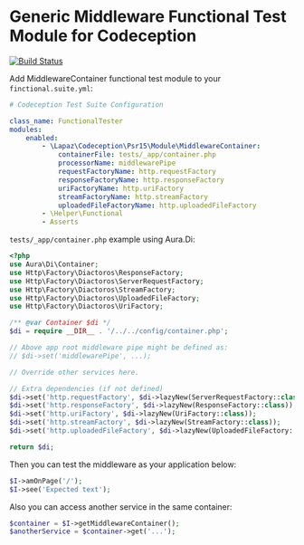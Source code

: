 # Generic Middleware Functional Test Module for Codeception

[![Build Status](https://travis-ci.org/LapazPhp/CodeceptionGenericMiddleware.svg?branch=master)](https://travis-ci.org/LapazPhp/CodeceptionGenericMiddleware)

Add MiddlewareContainer functional test module to your `finctional.suite.yml`:

```yaml
# Codeception Test Suite Configuration

class_name: FunctionalTester
modules:
    enabled:
        - \Lapaz\Codeception\Psr15\Module\MiddlewareContainer:
            containerFile: tests/_app/container.php
            processorName: middlewarePipe
            requestFactoryName: http.requestFactory
            responseFactoryName: http.responseFactory
            uriFactoryName: http.uriFactory
            streamFactoryName: http.streamFactory
            uploadedFileFactoryName: http.uploadedFileFactory
        - \Helper\Functional
        - Asserts
```

`tests/_app/container.php` example using Aura.Di:

```php
<?php
use Aura\Di\Container;
use Http\Factory\Diactoros\ResponseFactory;
use Http\Factory\Diactoros\ServerRequestFactory;
use Http\Factory\Diactoros\StreamFactory;
use Http\Factory\Diactoros\UploadedFileFactory;
use Http\Factory\Diactoros\UriFactory;

/** @var Container $di */
$di = require __DIR__ . '/../../config/container.php';

// Above app root middleware pipe might be defined as:
// $di->set('middlewarePipe', ...);

// Override other services here.

// Extra dependencies (if not defined)
$di->set('http.requestFactory', $di->lazyNew(ServerRequestFactory::class));
$di->set('http.responseFactory', $di->lazyNew(ResponseFactory::class));
$di->set('http.uriFactory', $di->lazyNew(UriFactory::class));
$di->set('http.streamFactory', $di->lazyNew(StreamFactory::class));
$di->set('http.uploadedFileFactory', $di->lazyNew(UploadedFileFactory::class));

return $di;
```

Then you can test the middleware as your application below:

```php
$I->amOnPage('/');
$I->see('Expected text');
```

Also you can access another service in the same container:

```php
$container = $I->getMiddlewareContainer();
$anotherService = $container->get('...');
```
